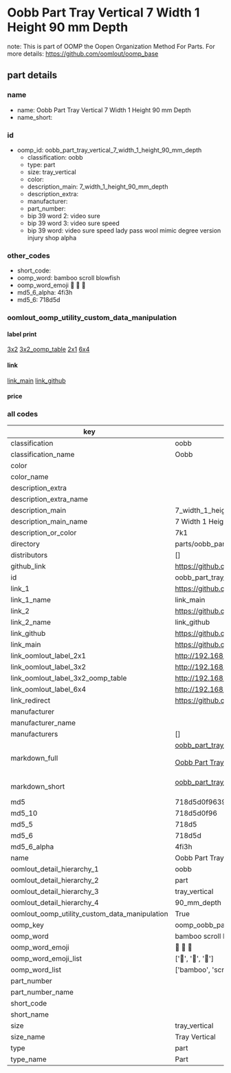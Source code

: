 # Oobb Part Tray Vertical 7 Width 1 Height 90 mm Depth  

note: This is part of OOMP the Oopen Organization Method For Parts. For more details: https://github.com/oomlout/oomp_base

##  part details
  







### name
* name: Oobb Part Tray Vertical 7 Width 1 Height 90 mm Depth
* name_short: 
### id
* oomp_id: oobb_part_tray_vertical_7_width_1_height_90_mm_depth
  * classification: oobb
  * type: part
  * size: tray_vertical
  * color: 
  * description_main: 7_width_1_height_90_mm_depth
  * description_extra: 
  * manufacturer: 
  * part_number: 
  * bip 39 word 2: video sure
  * bip 39 word 3: video sure speed
  * bip 39 word: video sure speed lady pass wool mimic degree version injury shop alpha

### other_codes
* short_code: 
* oomp_word: bamboo scroll blowfish
* oomp_word_emoji :bamboo: :scroll: :blowfish:
* md5_6_alpha: 4fi3h
* md5_6: 718d5d






### oomlout_oomp_utility_custom_data_manipulation
#### label print
[3x2](http://192.168.1.245:1112/?label=oomp%204fi3h)
[3x2_oomp_table](http://192.168.1.108:1112/?label=oomp%204fi3h)
[2x1](http://192.168.1.242:1112/?label=oomp%204fi3h)
[6x4](http://192.168.1.55:1112/?label=oomp%204fi3h)    

#### link

[link_main](https://github.com/oomlout/oomlout_oomp_version_1_messy/tree/main/parts/oobb_part_tray_vertical_7_width_1_height_90_mm_depth) [link_github](https://github.com/oomlout/oomlout_oomp_version_1_messy/tree/main/parts/oobb_part_tray_vertical_7_width_1_height_90_mm_depth)                             

#### price







### all codes 
| key | value |  
| --- | --- |  
| classification | oobb |  
| classification_name | Oobb |  
| color |  |  
| color_name |  |  
| description_extra |  |  
| description_extra_name |  |  
| description_main | 7_width_1_height_90_mm_depth |  
| description_main_name | 7 Width 1 Height 90 mm Depth |  
| description_or_color | 7k1 |  
| directory | parts/oobb_part_tray_vertical_7_width_1_height_90_mm_depth |  
| distributors | [] |  
| github_link | https://github.com/oomlout/oomlout_oomp_part_src/tree/main/parts/oobb_part_tray_vertical_7_width_1_height_90_mm_depth |  
| id | oobb_part_tray_vertical_7_width_1_height_90_mm_depth |  
| link_1 | https://github.com/oomlout/oomlout_oomp_version_1_messy/tree/main/parts/oobb_part_tray_vertical_7_width_1_height_90_mm_depth |  
| link_1_name | link_main |  
| link_2 | https://github.com/oomlout/oomlout_oomp_version_1_messy/tree/main/parts/oobb_part_tray_vertical_7_width_1_height_90_mm_depth |  
| link_2_name | link_github |  
| link_github | https://github.com/oomlout/oomlout_oomp_version_1_messy/tree/main/parts/oobb_part_tray_vertical_7_width_1_height_90_mm_depth |  
| link_main | https://github.com/oomlout/oomlout_oomp_version_1_messy/tree/main/parts/oobb_part_tray_vertical_7_width_1_height_90_mm_depth |  
| link_oomlout_label_2x1 | http://192.168.1.242:1112/?label=oomp%204fi3h |  
| link_oomlout_label_3x2 | http://192.168.1.245:1112/?label=oomp%204fi3h |  
| link_oomlout_label_3x2_oomp_table | http://192.168.1.108:1112/?label=oomp%204fi3h |  
| link_oomlout_label_6x4 | http://192.168.1.55:1112/?label=oomp%204fi3h |  
| link_redirect | https://github.com/oomlout/oomlout_oomp_version_1_messy/tree/main/parts/oobb_part_tray_vertical_7_width_1_height_90_mm_depth |  
| manufacturer |  |  
| manufacturer_name |  |  
| manufacturers | [] |  
| markdown_full | [oobb_part_tray_vertical_7_width_1_height_90_mm_depth](none)<br>[](none)<br>[Oobb Part Tray Vertical 7 Width 1 Height 90 Mm Depth](none)<br><br> |  
| markdown_short | [oobb_part_tray_vertical_7_width_1_height_90_mm_depth](none)<br><br> |  
| md5 | 718d5d0f9639d19bf55057c9a236879e |  
| md5_10 | 718d5d0f96 |  
| md5_5 | 718d5 |  
| md5_6 | 718d5d |  
| md5_6_alpha | 4fi3h |  
| name | Oobb Part Tray Vertical 7 Width 1 Height 90 mm Depth |  
| oomlout_detail_hierarchy_1 | oobb |  
| oomlout_detail_hierarchy_2 | part |  
| oomlout_detail_hierarchy_3 | tray_vertical |  
| oomlout_detail_hierarchy_4 | 90_mm_depth |  
| oomlout_oomp_utility_custom_data_manipulation | True |  
| oomp_key | oomp_oobb_part_tray_vertical_7_width_1_height_90_mm_depth |  
| oomp_word | bamboo scroll blowfish |  
| oomp_word_emoji | :bamboo: :scroll: :blowfish: |  
| oomp_word_emoji_list | [':bamboo:', ':scroll:', ':blowfish:'] |  
| oomp_word_list | ['bamboo', 'scroll', 'blowfish'] |  
| part_number |  |  
| part_number_name |  |  
| short_code |  |  
| short_name |  |  
| size | tray_vertical |  
| size_name | Tray Vertical |  
| type | part |  
| type_name | Part |  
